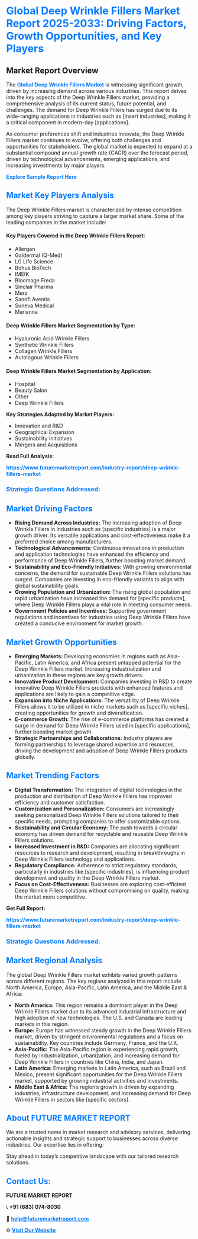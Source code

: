 <h1 style="color: #007BFF;">Global Deep Wrinkle Fillers Market Report 2025-2033: Driving Factors, Growth Opportunities, and Key Players</h1>

<section id="overview">
<h2>Market Report Overview</h2>
<p>The <a href="https://www.futuremarketreport.com/industry-report/deep-wrinkle-fillers-market" style="color: #007BFF; text-decoration: none;"><strong>Global Deep Wrinkle Fillers Market</strong></a> is witnessing significant growth, driven by increasing demand across various industries. This report delves into the key aspects of the Deep Wrinkle Fillers market, providing a comprehensive analysis of its current status, future potential, and challenges. The demand for Deep Wrinkle Fillers has surged due to its wide-ranging applications in industries such as [insert industries], making it a critical component in modern-day [applications].</p>
<p>As consumer preferences shift and industries innovate, the Deep Wrinkle Fillers market continues to evolve, offering both challenges and opportunities for stakeholders. The global market is expected to expand at a substantial compound annual growth rate (CAGR) over the forecast period, driven by technological advancements, emerging applications, and increasing investments by major players.</p>
</section>

<section id="overview">
<p><a href="https://www.futuremarketreport.com/request-sample/reportId=127225" style="color: #007BFF; text-decoration: none;"><strong>Explore Sample Report Here</strong></a></p>
</section>

<section id="key-players">
<h2 style="color: #007BFF;">Market Key Players Analysis</h2>
<p>The Deep Wrinkle Fillers market is characterized by intense competition among key players striving to capture a larger market share. Some of the leading companies in the market include:</p>
<h4>Key Players Covered in the Deep Wrinkle Fillers Report:</h4>
<ul><li>Allergan</li><li>Galdermal (Q-Med)</li><li>LG Life Science</li><li>Bohus BioTech</li><li>IMEIK</li><li>Bloomage Freda</li><li>Sinclair Pharma</li><li>Merz</li><li>Sanofi Aventis</li><li>Suneva Medical</li><li>Marianna</li></ul>
<h4>Deep Wrinkle Fillers Market Segmentation by Type:</h4>
<ul><li>Hyaluronic Acid Wrinkle Fillers</li><li>Synthetic Wrinkle Fillers</li><li>Collagen Wrinkle Fillers</li><li>Autologous Wrinkle Fillers</li></ul>

<h4>Deep Wrinkle Fillers Market Segmentation by Application:</h4>
<ul><li>Hospital</li><li>Beauty Salon</li><li>Other</li><li>Deep Wrinkle Fillers</li></ul>
<p><strong>Key Strategies Adopted by Market Players:</strong></p>
<ul>
<li>Innovation and R&D</li>
<li>Geographical Expansion</li>
<li>Sustainability Initiatives</li>
<li>Mergers and Acquisitions</li>
</ul>
</section>

<section>
<p><strong>Read Full Analysis: </strong></p><a href="https://www.futuremarketreport.com/industry-report/deep-wrinkle-fillers-market" style="color: #007BFF; text-decoration: none;"><strong>https://www.futuremarketreport.com/industry-report/deep-wrinkle-fillers-market</strong></a>
<h3 style="color: #007BFF;">Strategic Questions Addressed:</h3>
</section>

<section id="driving-factors">
<h2 style="color: #007BFF;">Market Driving Factors</h2>
<ul>
<li><strong>Rising Demand Across Industries:</strong> The increasing adoption of Deep Wrinkle Fillers in industries such as [specific industries] is a major growth driver. Its versatile applications and cost-effectiveness make it a preferred choice among manufacturers.</li>
<li><strong>Technological Advancements:</strong> Continuous innovations in production and application technologies have enhanced the efficiency and performance of Deep Wrinkle Fillers, further boosting market demand.</li>
<li><strong>Sustainability and Eco-Friendly Initiatives:</strong> With growing environmental concerns, the demand for sustainable Deep Wrinkle Fillers solutions has surged. Companies are investing in eco-friendly variants to align with global sustainability goals.</li>
<li><strong>Growing Population and Urbanization:</strong> The rising global population and rapid urbanization have increased the demand for [specific products], where Deep Wrinkle Fillers plays a vital role in meeting consumer needs.</li>
<li><strong>Government Policies and Incentives:</strong> Supportive government regulations and incentives for industries using Deep Wrinkle Fillers have created a conducive environment for market growth.</li>
</ul>
</section>

<section id="growth-opportunities">
<h2 style="color: #007BFF;">Market Growth Opportunities</h2>
<ul>
<li><strong>Emerging Markets:</strong> Developing economies in regions such as Asia-Pacific, Latin America, and Africa present untapped potential for the Deep Wrinkle Fillers market. Increasing industrialization and urbanization in these regions are key growth drivers.</li>
<li><strong>Innovative Product Development:</strong> Companies investing in R&D to create innovative Deep Wrinkle Fillers products with enhanced features and applications are likely to gain a competitive edge.</li>
<li><strong>Expansion into Niche Applications:</strong> The versatility of Deep Wrinkle Fillers allows it to be utilized in niche markets such as [specific niches], creating opportunities for growth and diversification.</li>
<li><strong>E-commerce Growth:</strong> The rise of e-commerce platforms has created a surge in demand for Deep Wrinkle Fillers used in [specific applications], further boosting market growth.</li>
<li><strong>Strategic Partnerships and Collaborations:</strong> Industry players are forming partnerships to leverage shared expertise and resources, driving the development and adoption of Deep Wrinkle Fillers products globally.</li>
</ul>
</section>

<section id="trending-factors">
<h2 style="color: #007BFF;">Market Trending Factors</h2>
<ul>
<li><strong>Digital Transformation:</strong> The integration of digital technologies in the production and distribution of Deep Wrinkle Fillers has improved efficiency and customer satisfaction.</li>
<li><strong>Customization and Personalization:</strong> Consumers are increasingly seeking personalized Deep Wrinkle Fillers solutions tailored to their specific needs, prompting companies to offer customizable options.</li>
<li><strong>Sustainability and Circular Economy:</strong> The push towards a circular economy has driven demand for recyclable and reusable Deep Wrinkle Fillers solutions.</li>
<li><strong>Increased Investment in R&D:</strong> Companies are allocating significant resources to research and development, resulting in breakthroughs in Deep Wrinkle Fillers technology and applications.</li>
<li><strong>Regulatory Compliance:</strong> Adherence to strict regulatory standards, particularly in industries like [specific industries], is influencing product development and quality in the Deep Wrinkle Fillers market.</li>
<li><strong>Focus on Cost-Effectiveness:</strong> Businesses are exploring cost-efficient Deep Wrinkle Fillers solutions without compromising on quality, making the market more competitive.</li>
</ul>
</section>

<section>
<p><strong>Get Full Report: </strong></p><a href="https://www.futuremarketreport.com/industry-report/deep-wrinkle-fillers-market" style="color: #007BFF; text-decoration: none;"><strong>https://www.futuremarketreport.com/industry-report/deep-wrinkle-fillers-market</strong></a>
<h3 style="color: #007BFF;">Strategic Questions Addressed:</h3>
</section>


<section id="regional-analysis">
<h2 style="color: #007BFF;">Market Regional Analysis</h2>
<p>The global Deep Wrinkle Fillers market exhibits varied growth patterns across different regions. The key regions analyzed in this report include North America, Europe, Asia-Pacific, Latin America, and the Middle East & Africa:</p>
<ul>
<li><strong>North America:</strong> This region remains a dominant player in the Deep Wrinkle Fillers market due to its advanced industrial infrastructure and high adoption of new technologies. The U.S. and Canada are leading markets in this region.</li>
<li><strong>Europe:</strong> Europe has witnessed steady growth in the Deep Wrinkle Fillers market, driven by stringent environmental regulations and a focus on sustainability. Key countries include Germany, France, and the U.K.</li>
<li><strong>Asia-Pacific:</strong> The Asia-Pacific region is experiencing rapid growth, fueled by industrialization, urbanization, and increasing demand for Deep Wrinkle Fillers in countries like China, India, and Japan.</li>
<li><strong>Latin America:</strong> Emerging markets in Latin America, such as Brazil and Mexico, present significant opportunities for the Deep Wrinkle Fillers market, supported by growing industrial activities and investments.</li>
<li><strong>Middle East & Africa:</strong> The region’s growth is driven by expanding industries, infrastructure development, and increasing demand for Deep Wrinkle Fillers in sectors like [specific sectors].</li>
</ul>
</section>

<footer>
<h2 style="color: #007BFF;">About FUTURE MARKET REPORT</h2>
<p>We are a trusted name in market research and advisory services, delivering actionable insights and strategic support to businesses across diverse industries. Our expertise lies in offering:</p>

<p>Stay ahead in today’s competitive landscape with our tailored research solutions.</p>

<h2 style="color: #007BFF;">Contact Us:</h2>
<p><strong>FUTURE MARKET REPORT</strong></p>
<p>📞 <strong>+91 (883) 074-8030</strong></p>
<p>📧 <strong><a href="mailto:help@futuremarketreport.com" style="color: #007BFF;">help@futuremarketreport.com</a></strong></p>
<p>🌐 <strong><a href="https://www.futuremarketreport.com/" style="color: #007BFF;">Visit Our Website</a></strong></p>
</footer>